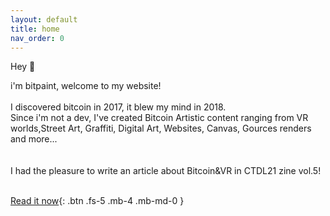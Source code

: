 ```yaml
---
layout: default
title: home
nav_order: 0
---
```


<span class="fs-8">Hey 👋</span><br>


<span class="fs-4">i'm bitpaint, welcome to my website!</span><br>
<br>
I discovered bitcoin in 2017, it blew my mind in 2018.<br>
Since i'm not a dev, I've created Bitcoin Artistic content ranging from VR worlds,Street Art, Graffiti, Digital Art, Websites, Canvas, Gources renders and more...<br>
<br><br>
<span class="fs-4">I had the pleasure to write an article about Bitcoin&VR in CTDL21 zine vol.5!</span><br>
<br>

[Read it now](https://www.citadel21.com/vr-for-bitcoiners){: .btn .fs-5 .mb-4 .mb-md-0 }